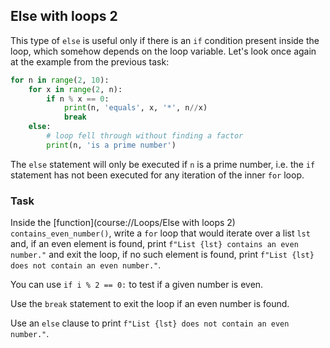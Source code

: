 ## Else with loops 2

This type of `else` is useful only if there is an `if` condition present inside the loop, which somehow depends on the loop variable.
Let's look once again at the example from the previous task:

```python
for n in range(2, 10):
    for x in range(2, n):
        if n % x == 0:
            print(n, 'equals', x, '*', n//x)
            break
    else:
        # loop fell through without finding a factor
        print(n, 'is a prime number')
```

The `else` statement will only be executed if `n` is a prime number, i.e. the `if` statement has not been executed for any iteration of the inner
`for` loop. 

### Task
Inside the [function](course://Loops/Else with loops 2) `contains_even_number()`, write a `for` loop that would iterate over a list `lst` and, if an even element is found,
print `f"List {lst} contains an even number."` and exit the loop, if no such element is found, print `f"List {lst} does not contain an even number."`. 

<div class="hint">

You can use `if i % 2 == 0:` to test if a given number is even.
</div>

<div class="hint">

Use the `break` statement to exit the loop if an even number is found.
</div>

<div class="hint">

Use an `else` clause to print `f"List {lst} does not contain an even number."`.
</div>